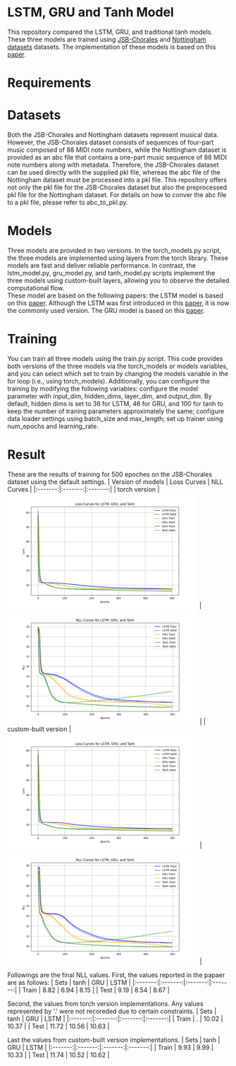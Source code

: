 # LSTM, GRU and Tanh Model
This repository compared the LSTM, GRU, and traditional tanh models. These three models are trained using [JSB-Chorales](https://github.com/czhuang/JSB-Chorales-dataset) and [Nottingham datasets](https://abc.sourceforge.net/NMD/) datasets. The implementation of these models is based on this [paper](https://arxiv.org/pdf/1412.3555).

# Requirements

# Datasets
Both the JSB-Chorales and Nottingham datasets represent musical data. However, the JSB-Chorales dataset consists of sequences of four-part music composed of 88 MIDI note numbers, while the Nottingham dataset is provided as an abc file that contains a one-part music sequence of 88 MIDI note numbers along with metadata. Therefore, the JSB-Chorales dataset can be used directly with the supplied pkl file, whereas the abc file of the Nottingham dataset must be processed into a pkl file. This repository offers not only the pkl file for the JSB-Chorales dataset but also the preprocessed pkl file for the Nottingham dataset. For details on how to conver the abc file to a pkl file, please refer to abc_to_pkl.py.

# Models
Three models are provided in two versions. In the torch_models.py script, the three models are implemented using layers from the torch library. These models are fast and deliver reliable performance. In contrast, the lstm_model.py, gru_model.py, and tanh_model.py scripts implement the three models using custom-built layers, allowing you to observe the detailed computational flow.  
These model are based on the following papers: the LSTM model is based on this [paper](https://ieeexplore.ieee.org/document/885150). Although the LSTM was first introduced in this [paper](https://www.bioinf.jku.at/publications/older/2604.pdf), it is now the commonly used version. The GRU model is based on this [paper](https://arxiv.org/abs/1406.1078).

# Training
You can train all three models using the train.py script. This code provides both versions of the three models via the torch_models or models variables, and you can select which set to train by changing the models variable in the for loop (i.e., using torch_models). Additionally, you can configure the training by modifying the following variables: configure the model parameter with input_dim, hidden_dims, layer_dim, and output_dim. By default, hidden dims is set to 36 for LSTM, 46 for GRU, and 100 for tanh to keep the number of traning parameters approximately the same; configure data loader settings using batch_size and max_length; set up trainer using num_epochs and learning_rate.

# Result
These are the results of training for 500 epoches on the JSB-Chorales dataset using the default settings.
| Version of models | Loss Curves | NLL Curves |
|:-------:|:-------:|:-------:|
| torch version | ![torch version models loss curves](./images/torch-models-loss-curve.png) | ![torch version models nll curves](./images/torch-models-nll-curve.png) |
| custom-built version | ![custom-built version models loss curves](./images/models-loss-curve.png) | ![custom-built version models nll curves](./images/models-nll-curve.png) |  

Followings are the final NLL values. First, the values reported in the papaer are as follows:
| Sets | tanh | GRU | LSTM |
|:-------:|:-------:|:-------:|:-------:|
| Train | 8.82 | 6.94 | 8.15 |
| Test | 9.19 | 8.54 | 8.67 |  

Second, the values from torch version implementations. Any values represented by '.' were not recoreded due to certain constraints.
| Sets | tanh | GRU | LSTM |
|:-------:|:-------:|:-------:|:-------:|
| Train | . | 10.02 | 10.37 |
| Test | 11.72 | 10.56 | 10.63 |  

Last the values from custom-built version implementations.
| Sets | tanh | GRU | LSTM |
|:-------:|:-------:|:-------:|:-------:|
| Train | 9.93 | 9.99 | 10.33 |
| Test | 11.74 | 10.52 | 10.62 |
